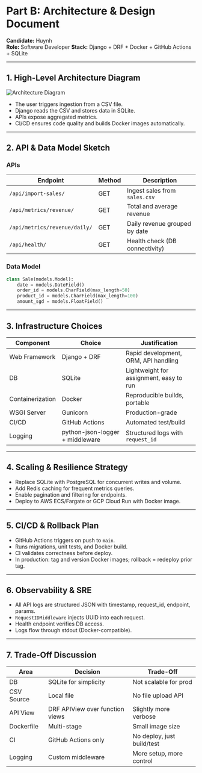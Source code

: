 # Part B: Architecture & Design Document

**Candidate:** Huynh  
**Role:** Software Developer
**Stack:** Django + DRF + Docker + GitHub Actions + SQLite

---

## 1. High-Level Architecture Diagram

![Architecture Diagram](zinc_architecture_diagram.png)

- The user triggers ingestion from a CSV file.
- Django reads the CSV and stores data in SQLite.
- APIs expose aggregated metrics.
- CI/CD ensures code quality and builds Docker images automatically.

---

## 2. API & Data Model Sketch

### APIs

| Endpoint                     | Method | Description                         |
|------------------------------|--------|-------------------------------------|
| `/api/import-sales/`         | GET    | Ingest sales from `sales.csv`       |
| `/api/metrics/revenue/`      | GET    | Total and average revenue           |
| `/api/metrics/revenue/daily/`| GET    | Daily revenue grouped by date       |
| `/api/health/`               | GET    | Health check (DB connectivity)      |

### Data Model

```python
class Sale(models.Model):
    date = models.DateField()
    order_id = models.CharField(max_length=50)
    product_id = models.CharField(max_length=100)
    amount_sgd = models.FloatField()
```

---

## 3. Infrastructure Choices

| Component         | Choice           | Justification                                   |
|-------------------|------------------|-------------------------------------------------|
| Web Framework     | Django + DRF     | Rapid development, ORM, API handling            |
| DB                | SQLite           | Lightweight for assignment, easy to run         |
| Containerization  | Docker           | Reproducible builds, portable                   |
| WSGI Server       | Gunicorn         | Production-grade                                |
| CI/CD             | GitHub Actions   | Automated test/build                            |
| Logging           | python-json-logger + middleware | Structured logs with `request_id`|

---

## 4. Scaling & Resilience Strategy

- Replace SQLite with PostgreSQL for concurrent writes and volume.
- Add Redis caching for frequent metrics queries.
- Enable pagination and filtering for endpoints.
- Deploy to AWS ECS/Fargate or GCP Cloud Run with Docker image.

---

## 5. CI/CD & Rollback Plan

- GitHub Actions triggers on push to `main`.
- Runs migrations, unit tests, and Docker build.
- CI validates correctness before deploy.
- In production: tag and version Docker images; rollback = redeploy prior tag.

---

## 6. Observability & SRE

- All API logs are structured JSON with timestamp, request_id, endpoint, params.
- `RequestIDMiddleware` injects UUID into each request.
- Health endpoint verifies DB access.
- Logs flow through stdout (Docker-compatible).

---

## 7. Trade-Off Discussion

| Area           | Decision                          | Trade-Off                 |
|----------------|-----------------------------------|---------------------------|
| DB             | SQLite for simplicity             | Not scalable for prod     |
| CSV Source     | Local file                        | No file upload API        |
| API View       | DRF APIView over function views   | Slightly more verbose     |
| Dockerfile     | Multi-stage                       | Small image size          |
| CI             | GitHub Actions only               | No deploy, just build/test|
| Logging        | Custom middleware                 | More setup, more control  |


